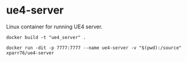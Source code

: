 # ue4-server
Linux container for running UE4 server.

```
docker build -t "ue4_server" .
```

```
docker run -dit -p 7777:7777 --name ue4-server -v "$(pwd):/source" xparr76/ue4-server
```
